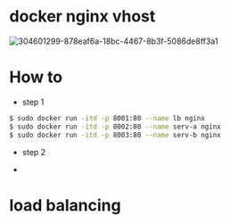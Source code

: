 # docker nginx vhost
![304601299-878eaf6a-18bc-4467-8b3f-5086de8ff3a1](https://github.com/papercrane55123/docker-nginx-vhost/assets/150432433/4e1b47ab-0550-4799-86ea-898f27cff012)

# How to
- step 1
```sh
$ sudo docker run -itd -p 8001:80 --name lb nginx
$ sudo docker run -itd -p 8002:80 --name serv-a nginx
$ sudo docker run -itd -p 8003:80 --name serv-b nginx
```
- step 2



- 

# load balancing
